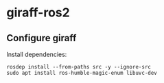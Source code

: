# giraff-ros2

## Configure giraff
Install dependencies:
```shell
rosdep install --from-paths src -y --ignore-src
sudo apt install ros-humble-magic-enum libuvc-dev
```